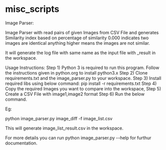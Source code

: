 # misc_scripts
Image Parser:

Image Parser with read pairs of given Images from CSV File and generates Similarity index based on percentage of similarity
0.000 indicates two images are identical anything higher means the images are not similar.

It will generate the log file with same name as the input file with _result in the workspace.

Usage Instructions:
Step 1) Python 3 is required to run this program. Follow the instructions given in python.org to install python3.x
Step 2) Clone requirements.txt and the image_parser.py to your workspace.
Step 3) Install required libs using below command:
        pip install -r requirements.txt
Step 4) Copy the required Images you want to compare into the workspace, 
Step 5) Create a CSV File with image1,image2 format
Step 6) Run the below command.

Eg:

python image_parser.py image_diff -f image_list.csv

This will generate image_list_result.csv in the workspace.


For more details you can run 
python image_parser.py --help for furthur documentation.
